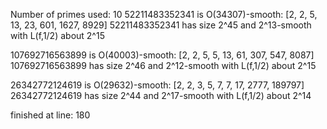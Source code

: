 Number of primes used: 10
52211483352341 is O(34307)-smooth:
	 [2, 2, 5, 13, 23, 601, 1627, 8929]
52211483352341 has size 2^45 and 2^13-smooth with L(f,1/2) about 2^15

107692716563899 is O(40003)-smooth:
	 [2, 2, 5, 5, 13, 61, 307, 547, 8087]
107692716563899 has size 2^46 and 2^12-smooth with L(f,1/2) about 2^15

26342772124619 is O(29632)-smooth:
	 [2, 2, 3, 5, 7, 7, 17, 2777, 189797]
26342772124619 has size 2^44 and 2^17-smooth with L(f,1/2) about 2^14

finished at line: 180
